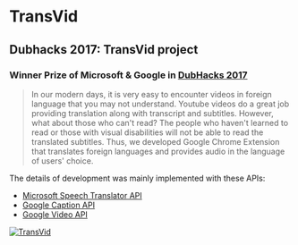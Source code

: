 # TransVid
## Dubhacks 2017: TransVid project

### Winner Prize of Microsoft & Google in **[DubHacks 2017](https://devpost.com/software/transvid)**

> In our modern days, it is very easy to encounter videos in foreign language that you may not understand. Youtube videos do a great job providing translation along with transcript and subtitles. However, what about those who can't read? The people who haven't learned to read or those with visual disabilities will not be able to read the translated subtitles. Thus, we developed Google Chrome Extension that translates foreign languages and provides audio in the language of users' choice.

The details of development was mainly implemented with these APIs:
- [Microsoft Speech Translator API](https://www.microsoft.com/en-us/translator/speech.aspx)
- [Google Caption API](https://developers.google.com/youtube/v3/docs/captions)
- [Google Video API](https://developers.google.com/youtube/v3/docs/videos/list)

[![TransVid](https://challengepost-s3-challengepost.netdna-ssl.com/photos/production/software_photos/000/557/445/datas/gallery.jpg)](https://www.youtube.com/watch?v=I_JEibXSQas)


